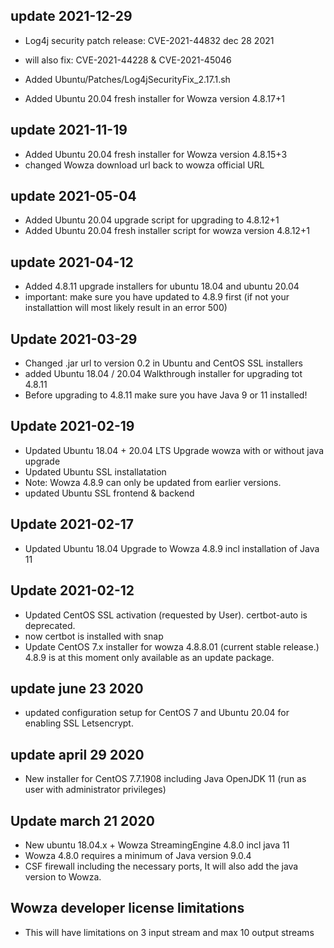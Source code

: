 
## update 2021-12-29
* Log4j security patch release: CVE-2021-44832 dec 28 2021
* will also fix: CVE-2021-44228 & CVE-2021-45046
* Added Ubuntu/Patches/Log4jSecurityFix_2.17.1.sh

* Added Ubuntu 20.04 fresh installer for Wowza version 4.8.17+1

## update 2021-11-19
* Added Ubuntu 20.04 fresh installer for Wowza version 4.8.15+3
* changed Wowza download url back to wowza official URL

## update 2021-05-04
* Added Ubuntu 20.04 upgrade script for upgrading to 4.8.12+1
* Added Ubuntu 20.04 fresh installer script for wowza version 4.8.12+1

## update 2021-04-12
- Added 4.8.11 upgrade installers for ubuntu 18.04 and ubuntu 20.04
- important: make sure you have updated to 4.8.9 first (if not your installattion will most likely result in an error 500)

## Update 2021-03-29
- Changed .jar url to version 0.2 in Ubuntu and CentOS SSL installers
- added Ubuntu 18.04 / 20.04 Walkthrough installer for upgrading tot 4.8.11 
- Before upgrading to 4.8.11 make sure you have Java 9 or 11 installed!

## Update 2021-02-19
- Updated Ubuntu 18.04 + 20.04 LTS Upgrade wowza with or without java upgrade
- Updated Ubuntu SSL installatation
- Note: Wowza 4.8.9 can only be updated from earlier versions.
- updated Ubuntu SSL frontend & backend

## Update 2021-02-17
- Updated Ubuntu 18.04 Upgrade to Wowza 4.8.9 incl installation of Java 11

## Update 2021-02-12
- Updated CentOS SSL activation (requested by User). certbot-auto is deprecated.
- now certbot is installed with snap
- Update CentOS 7.x installer for wowza 4.8.8.01 (current stable release.) 4.8.9 is at this moment only available as an update package.


## update june 23 2020
- updated configuration setup for CentOS 7 and Ubuntu 20.04 for enabling SSL Letsencrypt.

## update april 29 2020
- New installer for CentOS 7.7.1908 including Java OpenJDK 11 (run as user with administrator privileges)


## Update march 21 2020
- New ubuntu 18.04.x + Wowza StreamingEngine 4.8.0 incl java 11
- Wowza 4.8.0 requires a minimum of Java version 9.0.4
- CSF firewall including the necessary ports, It will also add the java version to Wowza.

## Wowza developer license limitations
- This will have limitations on 3 input stream and max 10 output streams